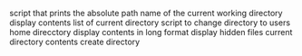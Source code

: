 script that prints the absolute path name of the current working directory
display contents list of current directory
script to change directory to users home direcctory
display contents in long format
display hidden files
current directory contents
create directory
